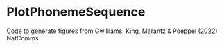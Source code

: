 # PlotPhonemeSequence
Code to generate figures from Gwilliams, King, Marantz &amp; Poeppel (2022) NatComms 
